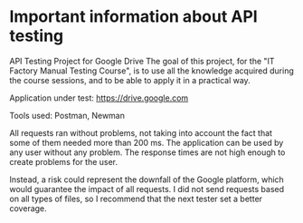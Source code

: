 # Important information about API testing

API Testing Project for Google Drive
The goal of this project, for the "IT Factory Manual Testing Course", is to use all the knowledge acquired during the course sessions, and to be able to apply it in a practical way.

Application under test: https://drive.google.com

Tools used: Postman, Newman

All requests ran without problems, not taking into account the fact that some of them needed more than 200 ms. The application can be used by any user without any problem. The response times are not high enough to create problems for the user. 

Instead, a risk could represent the downfall of the Google platform, which would guarantee the impact of all requests. I did not send requests based on all types of files, so I recommend that the next tester set a better coverage.
